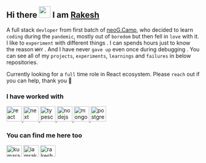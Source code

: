 ## Hi there <img src="https://raw.githubusercontent.com/iampavangandhi/iampavangandhi/master/gifs/Hi.gif" width="30px">  I am [Rakesh](https://www.rakeshh.online/)

A full stack `devloper` from first batch of [neoG.Camp](https://neog.camp/),
who decided to learn `coding` during the `pandemic`, mostly out of `boredom` but then fell in `love` with it.
I like to `experiment` with different things . I can spends hours just to know the reason `WHY` . And I have never `gave up` even once during debugging . You can see all of my `projects`, `experiments`, `learnings` and `failures` in below repositories.

Currently looking for a `full` time role in React ecosystem. Please `reach` out if you can help, thank you 🙏


### I have worked with
<a href="https://reactjs.org/" target="_blank"> <img src="https://cdn.jsdelivr.net/gh/devicons/devicon/icons/react/react-original.svg" alt="react" width="40" height="40"/><a href="https://nextjs.org/" target="_blank"> <img src="https://cdn.discordapp.com/attachments/809508401758732288/918040152490770442/JrehsCpb_400x400.png" alt="next" width="40" height="40"/></a><a href="https://www.typescriptlang.org/" target="_blank"> <img src="https://cdn.jsdelivr.net/gh/devicons/devicon/icons/typescript/typescript-original.svg" alt="typescript" width="40" height="40"/></a><a href="https://nodejs.dev/" target="_blank"> <img src="https://cdn.jsdelivr.net/gh/devicons/devicon/icons/nodejs/nodejs-original.svg" alt="nodejs" width="40" height="40"/></a><a href="https://www.mongodb.com/" target="_blank"> <img src="https://cdn.jsdelivr.net/gh/devicons/devicon/icons/mongodb/mongodb-original.svg" alt="mongodb" width="40" height="40"/></a><a href="https://www.postgresql.org/" target="_blank"> <img src="https://cdn.jsdelivr.net/gh/devicons/devicon/icons/postgresql/postgresql-original.svg" alt="postgresql" width="40" height="40"/></a></a>


  
 
### You can find me here too
 <a href="https://twitter.com/kumarakeshh" target="blank"><img align="center" src="https://raw.githubusercontent.com/rahuldkjain/github-profile-readme-generator/master/src/images/icons/Social/twitter.svg" alt="kumarakeshh" height="30" width="40" /></a>
<a href="https://www.linkedin.com/in/iamrakeshkumar/" target="blank"><img align="center" src="https://raw.githubusercontent.com/rahuldkjain/github-profile-readme-generator/master/src/images/icons/Social/linked-in-alt.svg" alt="iamrakeshkumar" height="30" width="40" /></a>
<a href="https://dev.to/rakesh" target="blank"><img align="center" src="https://raw.githubusercontent.com/chandrikadeb7/github-profile-readme-generator/chandrikadeb7-devlogo/src/images/icons/Social/devto.svg" alt="rakesh" height="30" width="40" /></a>



<!-- <details>
  <summary>My github stats</summary>
  &nbsp;&nbsp;&nbsp;&nbsp;<img src="https://github-readme-stats.vercel.app/api?username=ra-kesh">
</details>  
 -->





<!--
**ra-kesh/ra-kesh** is a ✨ _special_ ✨ repository because its `README.md` (this file) appears on your GitHub profile.

Here are some ideas to get you started:

- 🔭 I’m currently working on ...
- 🌱 I’m currently learning ...
- 👯 I’m looking to collaborate on ...
- 🤔 I’m looking for help with ...
- 💬 Ask me about ...
- 📫 How to reach me: ...
- 😄 Pronouns: ...
- ⚡ Fun fact: ...
-->
